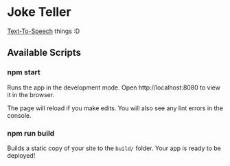 # Joke Teller

[Text-To-Speech](https://developer.mozilla.org/en-US/docs/Web/API/Web_Speech_API/Using_the_Web_Speech_API) things :D

## Available Scripts

### npm start

Runs the app in the development mode.
Open http://localhost:8080 to view it in the browser.

The page will reload if you make edits.
You will also see any lint errors in the console.

### npm run build

Builds a static copy of your site to the `build/` folder.
Your app is ready to be deployed!
